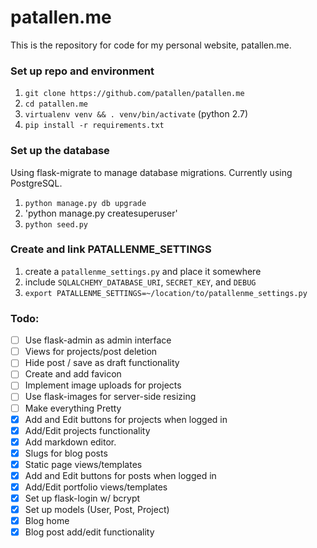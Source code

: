 # patallen.me
This is the repository for code for my personal website, patallen.me.

### Set up repo and environment

1. `git clone https://github.com/patallen/patallen.me`
1. `cd patallen.me`
1. `virtualenv venv && . venv/bin/activate` (python 2.7)
1. `pip install -r requirements.txt`

### Set up the database
Using flask-migrate to manage database migrations. Currently using PostgreSQL.

1. `python manage.py db upgrade`
1. 'python manage.py createsuperuser'
1. `python seed.py`

### Create and link PATALLENME_SETTINGS
1. create a `patallenme_settings.py` and place it somewhere
1. include `SQLALCHEMY_DATABASE_URI`, `SECRET_KEY`, and `DEBUG`
1. `export PATALLENME_SETTINGS=~/location/to/patallenme_settings.py`

### Todo:
- [ ] Use flask-admin as admin interface
- [ ] Views for projects/post deletion
- [ ] Hide post / save as draft functionality
- [ ] Create and add favicon
- [ ] Implement image uploads for projects
- [ ] Use flask-images for server-side resizing
- [ ] Make everything Pretty
- [x] Add and Edit buttons for projects when logged in
- [x] Add/Edit projects functionality
- [x] Add markdown editor.
- [x] Slugs for blog posts
- [x] Static page views/templates
- [x] Add and Edit buttons for posts when logged in
- [x] Add/Edit portfolio views/templates
- [x] Set up flask-login w/ bcrypt
- [x] Set up models (User, Post, Project)
- [x] Blog home
- [x] Blog post add/edit functionality
